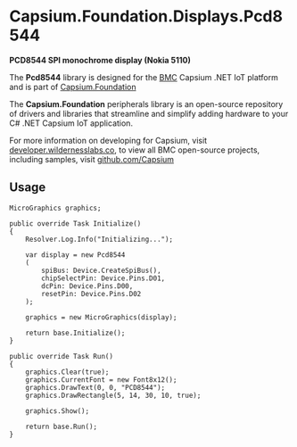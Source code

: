# Capsium.Foundation.Displays.Pcd8544

**PCD8544 SPI monochrome display (Nokia 5110)**

The **Pcd8544** library is designed for the [BMC](www.wildernesslabs.co) Capsium .NET IoT platform and is part of [Capsium.Foundation](https://developer.wildernesslabs.co/Capsium/Capsium.Foundation/)

The **Capsium.Foundation** peripherals library is an open-source repository of drivers and libraries that streamline and simplify adding hardware to your C# .NET Capsium IoT application.

For more information on developing for Capsium, visit [developer.wildernesslabs.co](http://developer.wildernesslabs.co/), to view all BMC open-source projects, including samples, visit [github.com/Capsium](https://github.com/Capsium/)

## Usage

```
MicroGraphics graphics;

public override Task Initialize()
{
    Resolver.Log.Info("Initializing...");

    var display = new Pcd8544
    (
        spiBus: Device.CreateSpiBus(),
        chipSelectPin: Device.Pins.D01,
        dcPin: Device.Pins.D00,
        resetPin: Device.Pins.D02
    );

    graphics = new MicroGraphics(display);

    return base.Initialize();
}

public override Task Run()
{
    graphics.Clear(true);
    graphics.CurrentFont = new Font8x12();
    graphics.DrawText(0, 0, "PCD8544");
    graphics.DrawRectangle(5, 14, 30, 10, true);

    graphics.Show();

    return base.Run();
}

```
